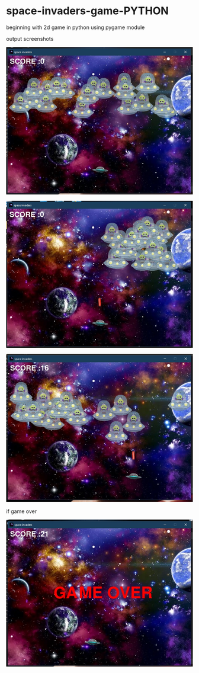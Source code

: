 # space-invaders-game-PYTHON
beginning with 2d game in python using pygame module



output screenshots


![](game-output-screenshot/1.jpg)

![](game-output-screenshot/2.jpg)

![](game-output-screenshot/3.jpg)



if game over



![](game-output-screenshot/4.jpg)
